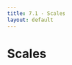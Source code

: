 ```yaml
---
title: 7.1 - Scales
layout: default
---
```


# Scales

<script>
  var w = 600,
    h = 400,
    padding = 20
    dataset = [
      [5, 20], [480, 90], [250, 50], [100, 33], [330, 95],
      [410, 12], [475, 44], [25, 67], [85, 21], [220, 88]
    ],
    scale = d3.scale.linear()
      .domain([100,500])
      .range([10,350]),
    xScale = d3.scale.linear()
      .domain([0, d3.max(dataset, function (d) { return d[0]; })])
      .range([padding,w-padding]),
    yScale = d3.scale.linear()
      .domain([0, d3.max(dataset, function (d) { return d[1]; })])
      .range([h-padding,padding]);

  var svg = d3.select("#right-col")
    .append("svg")
    .attr({
      "width": w,
      "height": h
    });
  svg.selectAll("circle")
    .data(dataset)
    .enter()
    .append("circle")
    .attr({
      cx: function(d) {
        return xScale(d[0]);
      },
      cy: function (d) {
        return yScale(d[1])
      },
      r: function (d) {
        return Math.sqrt(h - yScale(d[1]))
      }
    });

  svg.selectAll("text")
    .data(dataset)
    .enter()
    .append("text")
    .text(function (d) {
      return d[0] + "," + d[1];
    })
    .attr("x", function (d) {
      return xScale(d[0]);
    })
    .attr("y", function (d) {
      return yScale(d[1]);
    })
    .attr("font-size", "11px")
    .attr("fill", "red")
</script>